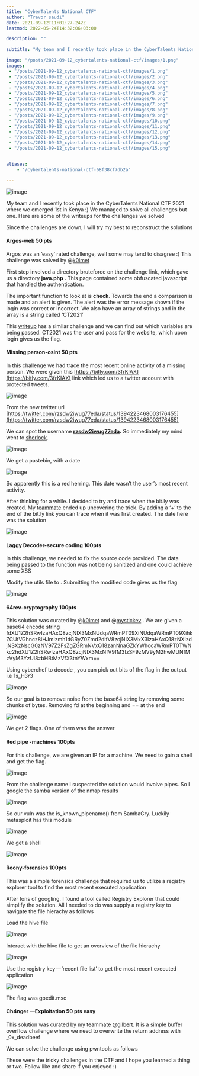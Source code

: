 ```yaml
---
title: "CyberTalents National CTF"
author: "Trevor saudi"
date: 2021-09-12T11:01:27.242Z
lastmod: 2022-05-24T14:32:06+03:00

description: ""

subtitle: "My team and I recently took place in the CyberTalents National CTF 2021 where we emerged 1st in Kenya :) We managed to solve all…"

image: "/posts/2021-09-12_cybertalents-national-ctf/images/1.png" 
images:
 - "/posts/2021-09-12_cybertalents-national-ctf/images/1.png"
 - "/posts/2021-09-12_cybertalents-national-ctf/images/2.png"
 - "/posts/2021-09-12_cybertalents-national-ctf/images/3.png"
 - "/posts/2021-09-12_cybertalents-national-ctf/images/4.png"
 - "/posts/2021-09-12_cybertalents-national-ctf/images/5.png"
 - "/posts/2021-09-12_cybertalents-national-ctf/images/6.png"
 - "/posts/2021-09-12_cybertalents-national-ctf/images/7.png"
 - "/posts/2021-09-12_cybertalents-national-ctf/images/8.png"
 - "/posts/2021-09-12_cybertalents-national-ctf/images/9.png"
 - "/posts/2021-09-12_cybertalents-national-ctf/images/10.png"
 - "/posts/2021-09-12_cybertalents-national-ctf/images/11.png"
 - "/posts/2021-09-12_cybertalents-national-ctf/images/12.png"
 - "/posts/2021-09-12_cybertalents-national-ctf/images/13.png"
 - "/posts/2021-09-12_cybertalents-national-ctf/images/14.png"
 - "/posts/2021-09-12_cybertalents-national-ctf/images/15.png"


aliases:
    - "/cybertalents-national-ctf-68f38cf7db2a"

---
```


![image](/posts/2021-09-12_cybertalents-national-ctf/images/1.png#layoutTextWidth)


My team and I recently took place in the CyberTalents National CTF 2021 where we emerged 1st in Kenya :) We managed to solve all challenges but one. Here are some of the writeups for the challenges we solved

Since the challenges are down, I will try my best to reconstruct the solutions

#### Argos-web 50 pts

Argos was an ‘easy’ rated challenge, well some may tend to disagree :) This challenge was solved by @[k0imet](https://twitter.com/k0imet_)

First step involved a directory bruteforce on the challenge link, which gave us a directory **java.php .** This page contained some obfuscated javascript that handled the authentication.




The important function to look at is **check**. Towards the end a comparison is made and an alert is given. The alert was the error message shown if the login was correct or incorrect. We also have an array of strings and in the array is a string called ‘CT2021’

This [writeup](https://hackersdad.medium.com/cybertalents-ctf-this-is-sparta-write-up-adb1fd0263e9) has a similar challenge and we can find out which variables are being passed. CT2021 was the user and pass for the website, which upon login gives us the flag.

#### **Missing person-osint 50 pts**

In this challenge we had trace the most recent online activity of a missing person. We were given this [https://bitly.com/3frKIAX](https://bitly.com/3frKIAX) link which led us to a twitter account with protected tweets.

![image](/posts/2021-09-12_cybertalents-national-ctf/images/2.png#layoutTextWidth)


From the new twitter url [https://twitter.com/rzsdw2iwug77eda/status/1394223468003176455](https://twitter.com/rzsdw2iwug77eda/status/1394223468003176455)

We can spot the username [**rzsdw2iwug77eda**](https://twitter.com/rzsdw2iwug77eda/status/1394223468003176455)**.** So immediately my mind went to [sherlock](https://github.com/sherlock-project/sherlock).

![image](/posts/2021-09-12_cybertalents-national-ctf/images/3.png#layoutTextWidth)


We get a pastebin, with a date

![image](/posts/2021-09-12_cybertalents-national-ctf/images/4.png#layoutTextWidth)


So apparently this is a red herring. This date wasn’t the user’s most recent activity.

After thinking for a while. I decided to try and trace when the bit.ly was created. My [teammate](https://twitter.com/k0imet_) ended up uncovering the trick. By adding a ‘+’ to the end of the bit.ly link you can trace when it was first created. The date here was the solution

![image](/posts/2021-09-12_cybertalents-national-ctf/images/5.png#layoutTextWidth)


#### Laggy Decoder-secure coding 100pts

In this challenge, we needed to fix the source code provided. The data being passed to the function was not being sanitized and one could achieve some XSS

Modify the utils file to . Submitting the modified code gives us the flag

![image](/posts/2021-09-12_cybertalents-national-ctf/images/6.png#layoutTextWidth)


#### 64rev-cryptography 100pts

This solution was curated by @[k0imet](https://twitter.com/k0imet_) and @[mystickev](https://twitter.com/mystic_kev) . We are given a base64 encode string fdXU1Z2hSRwIzaHAxQ8zcjNIX3MxNUdqaWRmPT09XiNUdqaWRmPT09XihkZCUtVGhncz8lHJmIzmh1dGRyZ0Zmd2dlfV8zcjNIX3MxX3IzaHAxQ18zNXIzdjNSXzNscG0zNV97Z2FsZgZGRmNVxQ18zanNnaGZkYWhocaWRmPT0TWNkc2hdXU1Z2hSRwIzaHAxQ8zcjNIX3MxNfV9fM3IzSF9zMV9yM2hwMUNfMzVyM3YzUl8zbHBtMzVfX3tnYWxm==

Using cyberchef to decode , you can pick out bits of the flag in the output i.e 1s_H3r3

![image](/posts/2021-09-12_cybertalents-national-ctf/images/7.png#layoutTextWidth)


So our goal is to remove noise from the base64 string by removing some chunks of bytes. Removing fd at the beginning and == at the end

![image](/posts/2021-09-12_cybertalents-national-ctf/images/8.png#layoutTextWidth)


We get 2 flags. One of them was the answer

#### **Red pipe -machines 100pts**

For this challenge, we are given an IP for a machine. We need to gain a shell and get the flag.

![image](/posts/2021-09-12_cybertalents-national-ctf/images/9.png#layoutTextWidth)


From the challenge name I suspected the solution would involve pipes. So I google the samba version of the nmap results

![image](/posts/2021-09-12_cybertalents-national-ctf/images/10.png#layoutTextWidth)


So our vuln was the is_known_pipename() from SambaCry. Luckily metasploit has this module

![image](/posts/2021-09-12_cybertalents-national-ctf/images/11.png#layoutTextWidth)


We get a shell

![image](/posts/2021-09-12_cybertalents-national-ctf/images/12.png#layoutTextWidth)


#### Roony-forensics 100pts

This was a simple forensics challenge that required us to utilize a registry explorer tool to find the most recent executed application

After tons of googling. I found a tool called Registry Explorer that could simplify the solution. All I needed to do was supply a registry key to navigate the file hierachy as follows

Load the hive file

![image](/posts/2021-09-12_cybertalents-national-ctf/images/13.png#layoutTextWidth)


Interact with the hive file to get an overview of the file hierachy

![image](/posts/2021-09-12_cybertalents-national-ctf/images/14.png#layoutTextWidth)


Use the registry key — ‘recent file list’ to get the most recent executed application

![image](/posts/2021-09-12_cybertalents-national-ctf/images/15.png#layoutTextWidth)


The flag was gpedit.msc

#### Ch4nger —Exploitation 50 pts easy

This solution was curated by my teammate @[gilbert](https://twitter.com/BinaryChunk). It is a simple buffer overflow challenge where we need to overwrite the return address with _0x_deadbeef

We can solve the challenge using pwntools as follows




These were the tricky challenges in the CTF and I hope you learned a thing or two. Follow like and share if you enjoyed :)
